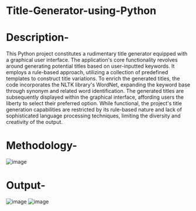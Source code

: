 # Title-Generator-using-Python
# Description-
This Python project constitutes a rudimentary title generator equipped with a graphical user interface. The application's core functionality revolves around generating potential titles based on user-inputted keywords. It employs a rule-based approach, utilizing a collection of predefined templates to construct title variations. To enrich the generated titles, the code incorporates the NLTK library's WordNet, expanding the keyword base through synonym and related word identification. The generated titles are subsequently displayed within the graphical interface, affording users the liberty to select their preferred option. While functional, the project's title generation capabilities are restricted by its rule-based nature and lack of sophisticated language processing techniques, limiting the diversity and creativity of the output.
# Methodology-
![image](https://github.com/user-attachments/assets/ee11ae5e-9b62-4c3e-89d0-32dae4ec97f9)

# Output-
![image](https://github.com/user-attachments/assets/44525946-b9b5-48dd-a264-cfdd06c53998)
![image](https://github.com/user-attachments/assets/d6ecd11f-6218-4689-b63e-b7c7d7a4d69d)

